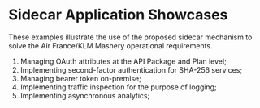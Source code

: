 # Sidecar Application Showcases

These examples illustrate the use of the proposed sidecar mechanism to solve
the Air France/KLM Mashery operational requirements.

1. Managing OAuth attributes at the API Package and Plan level;
2. Implementing second-factor authentication for SHA-256 services;
3. Managing bearer token on-premise;
4. Implementing traffic inspection for the purpose of logging;
5. Implementing asynchronous analytics;